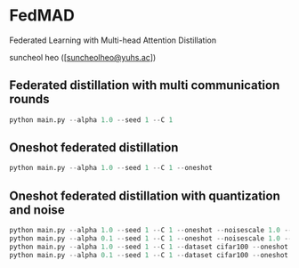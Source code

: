# FedMAD
Federated Learning with Multi-head Attention Distillation 

suncheol heo ([suncheolheo@yuhs.ac])

## Federated distillation with multi communication rounds
```python
python main.py --alpha 1.0 --seed 1 --C 1
```
## Oneshot federated distillation
```python
python main.py --alpha 1.0 --seed 1 --C 1 --oneshot
```
## Oneshot federated distillation with quantization and noise
```python
python main.py --alpha 1.0 --seed 1 --C 1 --oneshot --noisescale 1.0 --quantify 100
python main.py --alpha 0.1 --seed 1 --C 1 --oneshot --noisescale 1.0 --quantify 100
python main.py --alpha 1.0 --seed 1 --C 1 --dataset cifar100 --oneshot --noisescale 1.0 --quantify 100
python main.py --alpha 0.1 --seed 1 --C 1 --dataset cifar100 --oneshot --noisescale 1.0 --quantify 100
```